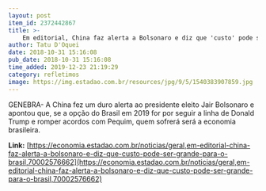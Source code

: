 ```yaml
---
layout: post
item_id: 2372442867
title: >-
    Em editorial, China faz alerta a Bolsonaro e diz que 'custo' pode ser grande para o Brasil
author: Tatu D'Oquei
date: 2018-10-31 15:16:08
pub_date: 2018-10-31 15:16:08
time_added: 2019-12-23 21:19:29
category: refletimos
image: https://img.estadao.com.br/resources/jpg/9/5/1540383907859.jpg
---
```


GENEBRA- A China fez um duro alerta ao presidente eleito Jair Bolsonaro e apontou que, se a opção do Brasil em 2019 for por seguir a linha de Donald Trump e romper acordos com Pequim, quem sofrerá será a economia brasileira.

**Link:** [https://economia.estadao.com.br/noticias/geral,em-editorial-china-faz-alerta-a-bolsonaro-e-diz-que-custo-pode-ser-grande-para-o-brasil,70002576662](https://economia.estadao.com.br/noticias/geral,em-editorial-china-faz-alerta-a-bolsonaro-e-diz-que-custo-pode-ser-grande-para-o-brasil,70002576662)


